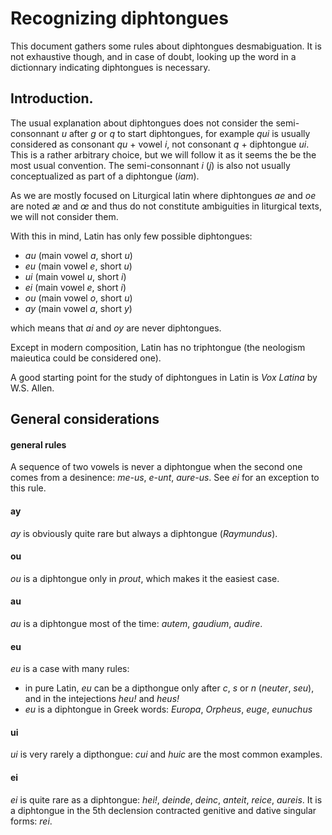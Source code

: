 # Recognizing diphtongues

This document gathers some rules about diphtongues desmabiguation. It is not exhaustive though, and in case of doubt, looking up the word in a dictionnary indicating diphtongues is necessary.

## Introduction.

The usual explanation about diphtongues does not consider the semi-consonnant *u* after *g* or *q* to start diphtongues, for example *qui* is usually considered as consonant *qu* + vowel *i*, not consonant *q* + diphtongue *ui*. This is a rather arbitrary choice, but we will follow it as it seems the be the most usual convention. The semi-consonnant *i* (*j*) is also not usually conceptualized as part of a diphtongue (*iam*).

As we are mostly focused on Liturgical latin where diphtongues *ae* and *oe* are noted *æ* and *œ* and thus do not constitute ambiguities in liturgical texts, we will not consider them.

With this in mind, Latin has only few possible diphtongues:

- *au* (main vowel *a*, short *u*)
- *eu* (main vowel *e*, short *u*)
- *ui* (main vowel *u*, short *i*)
- *ei* (main vowel *e*, short *i*)
- *ou* (main vowel *o*, short *u*)
- *ay* (main vowel *a*, short *y*)

which means that *ai* and *oy* are never diphtongues.

Except in modern composition, Latin has no triphtongue (the neologism maieutica could be considered one).

A good starting point for the study of diphtongues in Latin is *Vox Latina* by W.S. Allen.

## General considerations

#### general rules

A sequence of two vowels is never a diphtongue when the second one comes from a desinence: *me-us*, *e-unt*, *aure-us*. See *ei* for an exception to this rule.

#### ay

*ay* is obviously quite rare but always a diphtongue (*Raymundus*).

#### ou

*ou* is a diphtongue only in *prout*, which makes it the easiest case.

#### au

*au* is a diphtongue most of the time: *autem*, *gaudium*, *audire*.

#### eu

*eu* is a case with many rules:

- in pure Latin, *eu* can be a dipthongue only after *c*, *s* or *n* (*neuter*, *seu*), and in the intejections *heu!* and *heus!*
- *eu* is a diphtongue in Greek words: *Europa*, *Orpheus*, *euge*, *eunuchus*

#### ui

*ui* is very rarely a dipthongue: *cui* and *huic* are the most common examples.

#### ei

*ei* is quite rare as a diphtongue: *hei!*, *deinde*, *deinc*, *anteit*, *reice*, *aureis*. It is a diphtongue in the 5th declension contracted genitive and dative singular forms: *rei*.